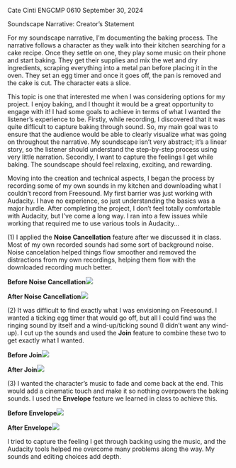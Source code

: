 ﻿Cate Cinti
ENGCMP 0610
September 30, 2024

Soundscape Narrative: Creator’s Statement

For my soundscape narrative, I’m documenting the baking process. The narrative follows a character as they walk into their kitchen searching for a cake recipe. Once they settle on one, they play some music on their phone and start baking. They get their supplies and mix the wet and dry ingredients, scraping everything into a metal pan before placing it in the oven. They set an egg timer and once it goes off, the pan is removed and the cake is cut. The character eats a slice.

This topic is one that interested me when I was considering options for my project. I enjoy baking, and I thought it would be a great opportunity to engage with it! I had some goals to achieve in terms of what I wanted the listener’s experience to be. Firstly, while recording, I discovered that it was quite difficult to capture baking through sound. So, my main goal was to ensure that the audience would be able to clearly visualize what was going on throughout the narrative. My soundscape isn’t very abstract; it’s a linear story, so the listener should understand the step-by-step process using very little narration. Secondly, I want to capture the feelings I get while baking. The soundscape should feel relaxing, exciting, and rewarding.

Moving into the creation and technical aspects, I began the process by recording some of my own sounds in my kitchen and downloading what I couldn’t record from Freesound. My first barrier was just working with Audacity. I have no experience, so just understanding the basics was a major hurdle. After completing the project, I don’t feel totally comfortable with Audacity, but I’ve come a long way. I ran into a few issues while working that required me to use various tools in Audacity…

(1) I applied the **Noise Cancellation** feature after we discussed it in class. Most of my own recorded sounds had some sort of background noise. Noise cancelation helped things flow smoother and removed the distractions from my own recordings, helping them flow with the downloaded recording much better.

**Before Noise Cancellation![](Aspose.Words.dfb1a208-c66c-4feb-955d-03455becfec8.001.png)**

**After Noise Cancellation![](Aspose.Words.dfb1a208-c66c-4feb-955d-03455becfec8.002.png)**

(2) It was difficult to find exactly what I was envisioning on Freesound. I wanted a ticking egg timer that would go off, but all I could find was the ringing sound by itself and a wind-up/ticking sound (I didn’t want any wind-up). I cut up the sounds and used the **Join** feature to combine these two to get exactly what I wanted.

**Before Join![](Aspose.Words.dfb1a208-c66c-4feb-955d-03455becfec8.003.png)**

**After Join![](Aspose.Words.dfb1a208-c66c-4feb-955d-03455becfec8.004.png)**

(3) I wanted the character’s music to fade and come back at the end. This would add a cinematic touch and make it so nothing overpowers the baking sounds. I used the **Envelope** feature we learned in class to achieve this.

**Before Envelope![](Aspose.Words.dfb1a208-c66c-4feb-955d-03455becfec8.005.png)**

**After Envelope![](Aspose.Words.dfb1a208-c66c-4feb-955d-03455becfec8.006.png)**

I tried to capture the feeling I get through backing using the music, and the Audacity tools helped me overcome many problems along the way. My sounds and editing choices add depth.